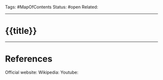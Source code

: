 Tags: #MapOfContents 
Status: #open
Related: 

---
# {{title}}







---
# References
Official website:
Wikipedia:
Youtube: